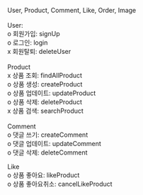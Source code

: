 User, Product, Comment, Like, Order, Image<br>
<br>
User:<br>
o 회원가입: signUp<br>
o 로그인: login<br>
x 회원탈퇴: deleteUser<br>
<br>
Product<br>
x 상품 조회: findAllProduct <br>
o 상품 생성: createProduct <br>
o 상품 업데이트: updateProduct <br>
o 상품 삭제: deleteProduct <br>
x 상품 검색: searchProduct <br>
<br>
Comment<br>
o 댓글 쓰기: createComment <br>
o 댓글 업데이트: updateComment <br>
o 댓글 삭제: deleteComment <br>

Like<br>
o 상품 좋아요: likeProduct <br>
o 상품 좋아요취소: cancelLikeProduct <br>



